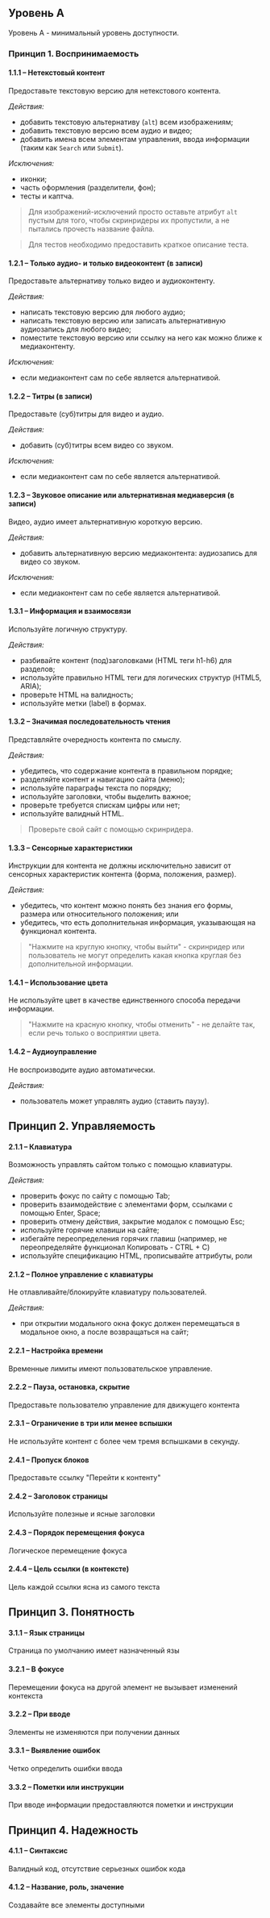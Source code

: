 ## Уровень А

Уровень A - минимальный уровень доступности.

### Принцип 1. Воспринимаемость

#### 1.1.1 – Нетекстовый контент
Предоставьте текстовую версию для нетекстового контента.

*Действия:*

- добавить текстовую альтернативу (`alt`) всем изображениям;
- добавить текстовую версию всем аудио и видео;
- добавить имена всем элементам управления, ввода информации (таким как `Search` или `Submit`).

*Исключения:*
- иконки;
- часть оформления (разделители, фон);
- тесты и каптча.

> Для изображений-исключений просто оставьте атрибут `alt` пустым для того, чтобы скринридеры их пропустили, а не пытались прочесть название файла.

> Для тестов необходимо предоставить краткое описание теста.

#### 1.2.1 – Только аудио- и только видеоконтент (в записи)
Предоставьте альтернативу только видео и аудиоконтенту.

*Действия:*

- написать текстовую версию для любого аудио;
- написать текстовую версию или записать альтернативную аудиозапись для любого видео;
- поместите текстовую версию или ссылку на него как можно ближе к медиаконтенту.

*Исключения:*
- если медиаконтент сам по себе является альтернативой.

#### 1.2.2 – Титры (в записи)
Предоставьте (суб)титры для видео и аудио.

*Действия:*

- добавить (суб)титры всем видео со звуком.

*Исключения:*
- если медиаконтент сам по себе является альтернативой.

#### 1.2.3 – Звуковое описание или альтернативная медиаверсия (в записи)
Видео, аудио имеет альтернативную короткую версию.

*Действия:*

- добавить альтернативную версию медиаконтента: аудиозапись для видео со звуком.

*Исключения:*
- если медиаконтент сам по себе является альтернативой.

#### 1.3.1 –  Информация и взаимосвязи
Используйте логичную структуру.

*Действия:*

- разбивайте контент (под)заголовками (HTML теги h1-h6) для разделов;
- используйте правильно HTML теги для логических структур (HTML5, ARIA);
- проверьте HTML на валидность;
- используйте метки (label) в формах.

#### 1.3.2 – Значимая последовательность чтения
Представляйте очередность контента по смыслу.

*Действия:*

- убедитесь, что содержание контента в правильном порядке;
- разделяйте контент и навигацию сайта (меню);
- используйте параграфы текста по порядку;
- используйте заголовки, чтобы выделить важное;
- проверьте требуется спискам цифры или нет;
- используйте валидный HTML.

> Проверьте свой сайт с помощью скринридера.

#### 1.3.3 – Сенсорные характеристики
Инструкции для контента не должны исключительно зависит от сенсорных характеристик контента (форма, положения, размер).

*Действия:*

- убедитесь, что контент можно понять без знания его формы, размера или относительного положения; или
- убедитесь, что есть дополнительная информация, указывающая на функционал контента.

> "Нажмите на круглую кнопку, чтобы выйти" - скринридер или пользователь не могут определить какая кнопка круглая без дополнительной информации.

#### 1.4.1 – Использование цвета
Не используйте цвет в качестве единственного способа передачи информации.

> "Нажмите на красную кнопку, чтобы отменить" - не делайте так, если речь только о восприятии цвета.

#### 1.4.2 – Аудиоуправление
Не воспроизводите аудио автоматически.

*Действия:*

- пользователь может управлять аудио (ставить паузу).

## Принцип 2. Управляемость

#### 2.1.1 – Клавиатура
Возможность управлять сайтом только с помощью клавиатуры.

*Действия:*

- проверить фокус по сайту с помощью Tab;
- проверить взаимодействие с элементами форм, ссылками с помощью Enter, Space;
- проверить отмену действия, закрытие модалок с помощью Esc;
- используйте горячие клавиши на сайте;
- избегайте переопределения горячих главиш (например, не переопределяйте функционал Копировать - CTRL + C)
- используйте спецификацию HTML, прописывайте аттрибуты, роли

#### 2.1.2 – Полное управление с клавиатуры
Не отлавливайте/блокируйте клавиатуру пользователей.

*Действия:*

- при открытии модального окна фокус должен перемещаться в модальное окно, а после возвращаться на сайт;

#### 2.2.1 – Настройка времени
Временные лимиты имеют пользовательское управление.

#### 2.2.2 – Пауза, остановка, скрытие
Предоставьте пользователю управление для движущего контента

#### 2.3.1 – Ограничение в три или менее вспышки
Не используйте контент с более чем тремя вспышками в секунду.

#### 2.4.1 – Пропуск блоков
Предоставьте ссылку "Перейти к контенту"

#### 2.4.2 – Заголовок страницы
Используйте полезные и ясные заголовки

#### 2.4.3 – Порядок перемещения фокуса
Логическое перемещение фокуса

#### 2.4.4 – Цель ссылки (в контексте)
Цель каждой ссылки ясна из самого текста

## Принцип 3. Понятность

#### 3.1.1 – Язык страницы
Страница по умолчанию имеет назначенный язы

#### 3.2.1 – В фокусе
Перемещении фокуса на другой элемент не вызывает изменений контекста

#### 3.2.2 – При вводе
Элементы не изменяются при получении данных

#### 3.3.1 – Выявление ошибок
Четко определить ошибки ввода

#### 3.3.2 – Пометки или инструкции
При вводе информации предоставляются пометки и инструкции

## Принцип 4. Надежность

#### 4.1.1 – Синтаксис
Валидный код, отсутствие серьезных ошибок кода

#### 4.1.2 – Название, роль, значение
Создавайте все элементы доступными
